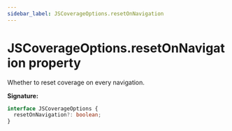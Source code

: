 ```yaml
---
sidebar_label: JSCoverageOptions.resetOnNavigation
---
```


# JSCoverageOptions.resetOnNavigation property

Whether to reset coverage on every navigation.

**Signature:**

```typescript
interface JSCoverageOptions {
  resetOnNavigation?: boolean;
}
```
